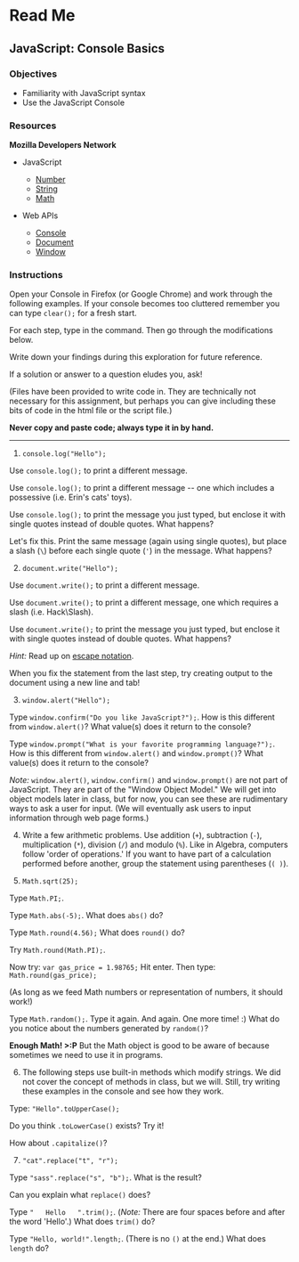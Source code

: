 # Read Me

## JavaScript: Console Basics

### Objectives

- Familiarity with JavaScript syntax
- Use the JavaScript Console


### Resources

**Mozilla Developers Network**

- JavaScript
  - [Number](https://developer.mozilla.org/en-US/docs/Web/JavaScript/Reference/Global_Objects/Number)
  - [String](https://developer.mozilla.org/en-US/docs/Web/JavaScript/Reference/Global_Objects/String)
  - [Math](https://developer.mozilla.org/en-US/docs/Web/JavaScript/Reference/Global_Objects/Math)

- Web APIs
  - [Console](https://developer.mozilla.org/en-US/docs/Web/API/Console_API)
  - [Document](https://developer.mozilla.org/en-US/docs/Web/API/Document)
  - [Window](https://developer.mozilla.org/en-US/docs/Web/API/Window)


### Instructions

Open your Console in Firefox (or Google Chrome) and work through the following examples. If your console becomes too cluttered remember you can type `clear();` for a fresh start.

For each step, type in the command. Then go through the modifications below.

Write down your findings during this exploration for future reference.

If a solution or answer to a question eludes you, ask!

(Files have been provided to write code in. They are technically not necessary for this assignment, but perhaps you can give including these bits of code in the html file or the script file.)

**Never copy and paste code; always type it in by hand.**

---

1. `console.log("Hello");`

  Use `console.log();` to print a different message.

  Use `console.log();` to print a different message -- one which includes a possessive (i.e. Erin's cats' toys).

  Use `console.log();` to print the message you just typed, but enclose it with single quotes instead of double quotes. What happens?

  Let's fix this. Print the same message (again using single quotes), but place a slash (`\`) before each single quote (`'`) in the message. What happens?

2. `document.write("Hello");`

  Use `document.write();` to print a different message.

  Use `document.write();` to print a different message, one which requires a slash (i.e. Hack\Slash).

  Use `document.write();` to print the message you just typed, but enclose it with single quotes instead of double quotes. What happens?

  *Hint:* Read up on [escape notation](https://developer.mozilla.org/en-US/docs/Web/JavaScript/Reference/Global_Objects/String).

  When you fix the statement from the last step, try creating output to the document using a new line and tab!

3. `window.alert("Hello");`

  Type `window.confirm("Do you like JavaScript?");`. How is this different from `window.alert()`? What value(s) does it return to the console?

  Type `window.prompt("What is your favorite programming language?");`. How is this different from `window.alert()` and `window.prompt()`? What value(s) does it return to the console?

  *Note:* `window.alert()`, `window.confirm()` and `window.prompt()` are not part of JavaScript. They are part of the "Window Object Model." We will get into object models later in class, but for now, you can see these are rudimentary ways to ask a user for input. (We will eventually ask users to input information through web page forms.)

4. Write a few arithmetic problems. Use addition (`+`), subtraction (`-`), multiplication (`*`), division (`/`) and modulo (`%`). Like in Algebra, computers follow 'order of operations.' If you want to have part of a calculation performed before another, group the statement using parentheses (`( )`).

5. `Math.sqrt(25);`

  Type `Math.PI;`.

  Type `Math.abs(-5);`. What does `abs()` do?

  Type `Math.round(4.56);` What does `round()` do?

  Try `Math.round(Math.PI);`.

  Now try: `var gas_price = 1.98765;` Hit enter. Then type: `Math.round(gas_price);`

  (As long as we feed Math numbers or representation of numbers, it should work!)

  Type `Math.random();`. Type it again. And again. One more time! :) What do you notice about the numbers generated by `random()`?

  **Enough Math! >:P** But the Math object is good to be aware of because sometimes we need to use it in programs.

6. The following steps use built-in methods which modify strings. We did not cover the concept of methods in class, but we will. Still, try writing these examples in the console and see how they work.

  Type: `"Hello".toUpperCase();`

  Do you think `.toLowerCase()` exists? Try it!

  How about `.capitalize()`?

7. `"cat".replace("t", "r");`

  Type `"sass".replace("s", "b");`. What is the result?

  Can you explain what `replace()` does?

  Type `"   Hello   ".trim();`. (*Note:* There are four spaces before and after the word 'Hello'.) What does `trim()` do?

  Type `"Hello, world!".length;`. (There is no `()` at the end.) What does `length` do?
